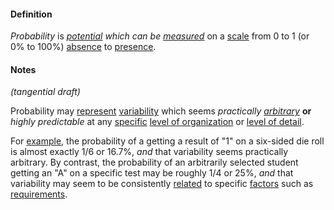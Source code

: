 #### Definition

*Probability* is *[potential](https://github.com/gcassel/Modular-Organizing-Terminology/blob/master/terms/potential.md) which can be  [measured](https://github.com/gcassel/Modular-Organizing-Terminology/blob/master/terms/measure.md)* on a [scale](https://github.com/gcassel/Modular-Organization-Terminology/blob/master/terms/scale.md) from 0 to 1 (or 0% to 100%) [absence](https://github.com/gcassel/Modular-Organization-Terminology/blob/master/terms/absence.md) to [presence](https://github.com/gcassel/Modular-Organization-Terminology/blob/master/terms/presence.md). 

#### Notes

*(tangential draft)* 

Probability may [represent](https://github.com/gcassel/Modular-Organization-Terminology/blob/master/terms/represent.md) [variability](https://github.com/gcassel/Modular-Organization-Terminology/blob/master/terms/variable.md) which seems *practically [arbitrary](https://github.com/gcassel/Modular-Organization-Terminology/blob/master/terms/arbitrary.md)* **or** *highly predictable* at any [specific](https://github.com/gcassel/Modular-Organization-Terminology/blob/master/terms/specific.md) [level of organization](https://github.com/gcassel/Modular-Organization-Terminology/blob/master/compound-terms/level-of-organization.md) or [level of detail](https://github.com/gcassel/Modular-Organization-Terminology/blob/master/compound-terms/level-of-detail.md). 

For [example](https://github.com/gcassel/Modular-Organization-Terminology/blob/master/terms/example.md), the probability of a getting a result of "1" on a six-sided die roll is almost exactly 1/6 or 16.7%, *and* that variability seems practically arbitrary. By contrast, the probability of an arbitrarily selected student getting an "A" on a specific test may be roughly 1/4 or 25%, *and* that variability may seem to be consistently [related](https://github.com/gcassel/Modular-Organization-Terminology/blob/master/terms/relate.md) to specific [factors](https://github.com/gcassel/Modular-Organization-Terminology/blob/master/terms/factor.md) such as [requirements](https://github.com/gcassel/Modular-Organization-Terminology/blob/master/terms/require.md).
